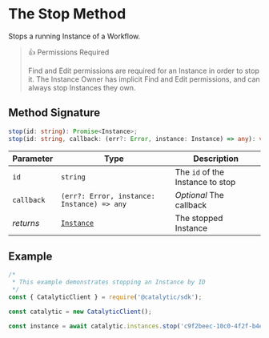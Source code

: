 # The Stop Method

Stops a running Instance of a Workflow.

> 👍 Permissions Required
>
> Find and Edit permissions are required for an Instance in order to stop it. The Instance Owner has implicit Find and Edit permissions, and can always stop Instances they own.

## Method Signature

```typescript
stop(id: string): Promise<Instance>;
stop(id: string, callback: (err?: Error, instance: Instance) => any): void;
```

| Parameter  | Type                                       | Description                    |
| ---------- | ------------------------------------------ | ------------------------------ |
| `id`       | `string`                                   | The `id` of the Instance to stop |
| `callback` | `(err?: Error, instance: Instance) => any` | _Optional_ The callback        |
| _returns_  | [`Instance`](doc:the-instance-entity-node) | The stopped Instance           |

## Example

```js
/*
 * This example demonstrates stopping an Instance by ID
 */
const { CatalyticClient } = require('@catalytic/sdk');

const catalytic = new CatalyticClient();

const instance = await catalytic.instances.stop('c9f2beec-10c0-4f2f-b4e0-1d884c7e053c');
```
